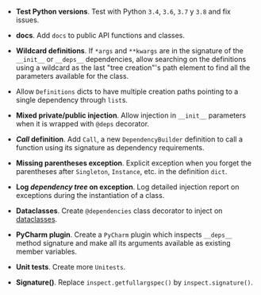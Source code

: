 - __Test Python versions__. Test with Python `3.4`, `3.6`, `3.7` y `3.8` and fix issues.

- __docs__. Add `docs` to public API functions and classes.

- __Wildcard definitions__. If `*args` and `**kwargs` are in the signature of the `__init__` or `__deps__` dependencies, allow searching on the definitions
  using a wildcard as the last "tree creation"'s path element to find all the parameters available for the class.

- Allow `Definitions` dicts to have multiple creation paths pointing to a single dependency through `list`s.

- __Mixed private/public injection__. Allow injection in `__init__` parameters when it is wrapped with `@deps` decorator.

- __*Call* definition__. Add `Call`, a new `DependencyBuilder` definition to call a function using its signature as dependency requirements. 

- __Missing parentheses exception__. Explicit exception when you forget the parentheses after `Singleton`, `Instance`, etc. in the definition `dict`.

- __Log *dependency tree* on exception__. Log detailed injection report on exceptions during the instantiation of a class.

- __Dataclasses__. Create `@dependencies` class decorator to inject on [dataclasses](https://docs.python.org/3/library/dataclasses.html).

- __PyCharm plugin__. Create a `PyCharm` plugin which inspects `__deps__` method signature and make all its arguments available as existing member variables.

- __Unit tests__. Create more `Unitests`.

- __Signature()__. Replace `inspect.getfullargspec()` by `inspect.signature()`.
